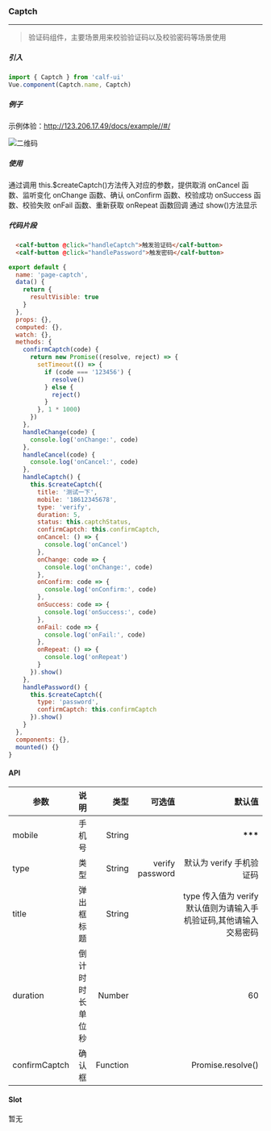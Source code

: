 ### Captch

---

> 验证码组件，主要场景用来校验验证码以及校验密码等场景使用

##### 引入

```javascript
import { Captch } from 'calf-ui'
Vue.component(Captch.name, Captch)
```

##### 例子

示例体验：http://123.206.17.49/docs/example//#/

![二维码](https://raw.githubusercontent.com/wendaosanshou/calf-ui/master/docs/assets/example-qrcode.png)

##### 使用

通过调用 this.$createCaptch()方法传入对应的参数，提供取消 onCancel 函数、监听变化 onChange 函数、确认 onConfirm 函数、校验成功 onSuccess 函数、校验失败 onFail 函数、重新获取 onRepeat 函数回调 通过 show()方法显示

##### 代码片段

```html
  <calf-button @click="handleCaptch">触发验证码</calf-button>
  <calf-button @click="handlePassword">触发密码</calf-button>
```

```javascript
export default {
  name: 'page-captch',
  data() {
    return {
      resultVisible: true
    }
  },
  props: {},
  computed: {},
  watch: {},
  methods: {
    confirmCaptch(code) {
      return new Promise((resolve, reject) => {
        setTimeout(() => {
          if (code === '123456') {
            resolve()
          } else {
            reject()
          }
        }, 1 * 1000)
      })
    },
    handleChange(code) {
      console.log('onChange:', code)
    },
    handleCancel(code) {
      console.log('onCancel:', code)
    },
    handleCaptch() {
      this.$createCaptch({
        title: '测试一下',
        mobile: '18612345678',
        type: 'verify',
        duration: 5,
        status: this.captchStatus,
        confirmCaptch: this.confirmCaptch,
        onCancel: () => {
          console.log('onCancel')
        },
        onChange: code => {
          console.log('onChange:', code)
        },
        onConfirm: code => {
          console.log('onConfirm:', code)
        },
        onSuccess: code => {
          console.log('onSuccess:', code)
        },
        onFail: code => {
          console.log('onFail:', code)
        },
        onRepeat: () => {
          console.log('onRepeat')
        }
      }).show()
    },
    handlePassword() {
      this.$createCaptch({
        type: 'password',
        confirmCaptch: this.confirmCaptch
      }).show()
    }
  },
  components: {},
  mounted() {}
}
```

#### API

| 参数          |       说明       |     类型 |          可选值 |                                                             默认值 |
| ------------- | :--------------: | -------: | --------------: | -----------------------------------------------------------------: |
| mobile        |      手机号      |   String |                 |                                                     ****\*\*\***** |
| type          |       类型       |   String | verify password |                                           默认为 verify 手机验证码 |
| title         |    弹出框标题    |   String |                 | type 传入值为 verify 默认值则为请输入手机验证码,其他请输入交易密码 |
| duration      | 倒计时时长单位秒 |   Number |                 |                                                                 60 |
| confirmCaptch |      确认框      | Function |                 |                                                  Promise.resolve() |

#### Slot

暂无

